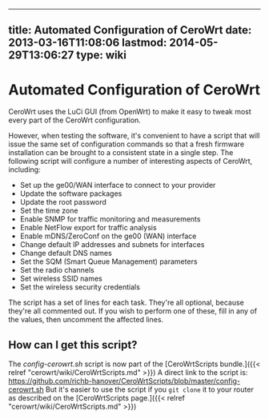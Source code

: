 
---
title: Automated Configuration of CeroWrt
date: 2013-03-16T11:08:06
lastmod: 2014-05-29T13:06:27
type: wiki
---
Automated Configuration of CeroWrt
==================================

CeroWrt uses the LuCi GUI (from OpenWrt) to make it easy to tweak most
every part of the CeroWrt configuration.

However, when testing the software, it's convenient to have a script
that will issue the same set of configuration commands so that a fresh
firmware installation can be brought to a consistent state in a single
step. The following script will configure a number of interesting
aspects of CeroWrt, including:

-   Set up the ge00/WAN interface to connect to your provider
-   Update the software packages
-   Update the root password
-   Set the time zone
-   Enable SNMP for traffic monitoring and measurements
-   Enable NetFlow export for traffic analysis
-   Enable mDNS/ZeroConf on the ge00 (WAN) interface
-   Change default IP addresses and subnets for interfaces
-   Change default DNS names
-   Set the SQM (Smart Queue Management) parameters
-   Set the radio channels
-   Set wireless SSID names
-   Set the wireless security credentials

The script has a set of lines for each task. They're all optional,
because they're all commented out. If you wish to perform one of these,
fill in any of the values, then uncomment the affected lines.

How can I get this script?
--------------------------

The *config-cerowrt.sh* script is now part of the
[CeroWrtScripts bundle.]({{< relref "cerowrt/wiki/CeroWrtScripts.md" >}}) A direct link to the
script is:
https://github.com/richb-hanover/CeroWrtScripts/blob/master/config-cerowrt.sh
But it's easier to use the script if you `git clone` it to your router
as described on the [CeroWrtScripts page.]({{< relref "cerowrt/wiki/CeroWrtScripts.md" >}})
